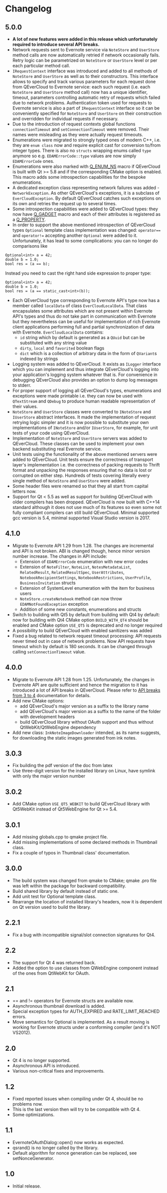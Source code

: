 # Changelog

## 5.0.0
  * **A lot of new features were added in this release which unfortunately
  required to introduce several API breaks.**
  * Network requests sent to Evernote service via `NoteStore` and `UserStore`
  method calls are now automatically retried if network occasionally fails.
  Retry logic can be parametrized on `NoteStore` or `UserStore` level
  or per each particular method call.
  * `IRequestContext` interface was introduced and added to all methods of
  `NoteStore` and `UserStore` as well as to their constructors. This interface
  allows to specify and track various parameters for each request done from
  QEverCloud to Evernote service: each such request (i.e. each `NoteStore` and
  `UserStore` method call) now has a unique identifier, timeout, parameters
  controlling automatic retry of requests which failed due to network problems.
  Authentication token used for requests to Evernote service is also a part of
  `IRequestContext` interface so it can be conveniently specified for `NoteStore`
  and `UserStore` on their construction and overridden for individual requests
  if necessary.
  * Due to the introduction of request contexts global functions `connectionTimeout`
  and `setConnectionTimeout` were removed. Their names were misleading as they
  were actually request timeouts.
  * Enumerations were migrated to strongly typed ones of modern C++, i.e. they
  are `enum class` now and require explicit cast for conversion to/from integer
  types. There is also no `structs` wrapping enums called `type` anymore so e.g.
  `EDAMErrorCode::type` values are now simply `EDAMErrorCode` ones.
  * Enumerations were also marked with [Q_ENUM_NS](https://doc.qt.io/qt-5/qobject.html#Q_ENUM_NS)
  macro if QEverCloud is built with Qt >= 5.8 and if the corresponding CMake
  option is enabled. This macro adds some introspection capabilities for
  the bespoke enumerations.
  * A dedicated exception class representing network failures was added -
  `NetworkException`. As other QEverCloud's exceptions, it is a subclass of
  `EverCloudException`. By default QEverCloud catches such exceptions on its
  own and retries the request up to several times.
  * Some introspection capabilities were added to QEverCloud types: they now have
  [Q_GADGET](https://doc.qt.io/qt-5/qobject.html#Q_GADGET) macro and each of 
  their attributes is registered as a [Q_PROPERTY](https://doc.qt.io/qt-5/qobject.html#Q_PROPERTY).
  * In order to support the above mentioned introspection of QEverCloud types
  `Optional` template class implementation was changed: `operator==` and
  `operator!=` accepting another `Optional` were added to it. Unfortunately, it
  has lead to some complications: you can no longer do comparisons like
  ```
  Optional<int> a = 42;
  double b = 1.0;
  bool res = (a == b);
  ```
  Instead you need to cast the right hand side expression to proper type:
  ```
  Optional<int> a = 42;
  double b = 1.0;
  bool res = (a == static_cast<int>(b));
  ```
  * Each QEverCloud type corresponding to Evernote API's type now has a member
  called `localData` of class `EverCloudLocalData`. That class encapsulates some
  attributes which are not present within Evernote API's types and thus do not
  take part in communication with Evernote but they nevertheless can be useful
  for implementation of rich Evernote client applications performing full and
  partial synchronization of data with Evernote. `EverCloudLocalData`
  contains:
    * `id` string which by default is generated as a `QUuid` but can be substituted
    with any string value
    * `dirty`, `local` and `favorited` boolean flags
    * `dict` which is a collection of arbitrary data in the form of `QVariant`s
    indexed by strings
  * Logging system was added to QEverCloud. It exists as `ILogger` interface
  which you can implement and thus integrate QEverCloud's logging into your
  application's logging system whatever that is. For convenience in debugging
  QEverCloud also provides an option to dump log messages to stderr.
  * For proper support of logging all QEverCloud's types, enumerations and
  exceptions were made printable i.e. they can now be used with `QTextStream`
  and `QDebug` to produce human readable representation of their values.
  * `NoteStore` and `UserStore` classes were converted to `INoteStore` and
  `IUserStore` abstract interfaces. It made the implementation of request retrying
  logic simpler and it is now possible to substitute your own implementations
  of `INoteStore` and/or `IUserStore`, for example, for unit tests of your code
  using QEverCloud.
  * Implementation of `NoteStore` and `UserStore` servers was added to QEverCloud.
  These classes can be used to implement your own backend substituting real Evernote
  service.
  * Unit tests using the functionality of the above mentioned servers were added
  to QEverCloud. Unit tests ensure the correctness of transport layer's implementation
  i.e. the correctness of packing requests to Thrift format and unpacking the
  responses ensuring that no data is lost or corrupted on either step. Hundreds
  of tests covering literally every single method of `NoteStore` and `UserStore`
  were added.
  * Some header files were renamed so that they all start from capital letters
  now.
  * Support for Qt < 5.5 as well as support for building QEverCloud with older
  compilers has been dropped. QEverCloud is now built with C++14 standard
  although it does not use much of its features so even some not fully compliant
  compilers can still build QEverCloud. Minimal supported gcc version is 5.4,
  minimal supported Visual Studio version is 2017.

## 4.1.0
  * Migrate to Evernote API 1.29 from 1.28. The changes are incremental and API is not broken. ABI is changed though,
    hence minor version number increase. The changes in API include:
     * Extension of `EDAMErrorCode` enumeration with new error codes
     * Extension of `NoteFilter`, `NoteList`, `NotesMetadataList`, `RelatedResult`, `RelatedResultSpec`, `UserAttributes`,
       `NotebookRecipientSettings`, `NotebookRestrictions`, `UserProfile`, `BusinessInvitation` structs
     * Extension of SystemLevel enumeration with the item for business users
     * `NoteStore.createNotebook` method can now throw `EDAMNotFoundException` exception
     * Addition of some new constants, enumerations and structs
  * Switch to building with Qt5 by default from building with Qt4 by default: now for building with Qt4 CMake option `BUILD_WITH_QT4` should be enabled and CMake option `USE_QT5` is deprecated and no longer required
  * A possibility to build QEverCloud with enabled sanitizers was added
  * Fixed a bug related to network request timeout processing: API requests never timed out in case of network problems. Now API requests have timeout which by default is 180 seconds. It can be changed through calling `setConnectionTimeout` value.


## 4.0.0
  * Migrate to Evernote API 1.28 from 1.25. Unfortunately, the changes in Evernote API are quite sufficient and hence
    the migration to it has introduced a lot of API breaks in QEverCloud. Please refer to [API breaks from 3 to 4](API_breaks_3_to_4.md)
    documentation for details.
  * Add new CMake options:
    * add QEverCloud's major version as a suffix to the library name
    * add QEverCloud's major version as a suffix to the name of the folder with development headers
    * build QEverCloud library without OAuth support and thus without QtWebKit/QtWebEngine dependency
  * Add new class: `InkNoteImageDownloader` intended, as its name suggests, for downloading the static images generated
    from ink notes.

## 3.0.3
  * Fix building the pdf version of the doc from latex
  * Use three-digit version for the installed library on Linux, have symlink with only the major version number

## 3.0.2
  * Add CMake option `USE_QT5_WEBKIT` to build QEverCloud library with Qt5WebKit instead of Qt5WebEngine for Qt >= 5.4.

## 3.0.1
  * Add missing globals.cpp to qmake project file.
  * Add missing implementations of some declared methods in Thumbnail class.
  * Fix a couple of typos in Thumbnail class' documentation.

## 3.0.0
  * The build system was changed from qmake to CMake; qmake .pro file was left within the package for backward compatibility.
  * Build shared library by default instead of static one.
  * Add unit test for Optional template class.
  * Rearrange the location of installed library's headers, now it is dependent on Qt version used to build the library.

## 2.2.1
  * Fix a bug with incompatible signal/slot connection signatures for Qt4.

## 2.2
  * The support for Qt 4 was returned back.
  * Added the option to use classes from QWebEngine component instead of the ones from QtWebKit for OAuth.

## 2.1
  * == and != operators for Evernote structs are available now.
  * Asynchronous thumbnail download is added.
  * Special exception types for AUTH_EXPIRED and RATE_LIMIT_REACHED errors.
  * Move semantics for Optional is implemented. As a result moving is working for Evernote structs under a conforming compiler (and it's NOT VS2012).

## 2.0
  * Qt 4 is no longer supported.
  * Asynchronous API is introduced.
  * Various non-critical fixes and improvements.

## 1.2
  * Fixed reported issues when compiling under Qt 4, should be no problems now.
  * This is the last version then will try to be compatible with Qt 4.
  * Some optimizations.

## 1.1
  * EvernoteOAuthDialog::open() now works as expected.
  * qsrand() is no longer called by the library.
  * Default algorithm for nonce generation can be replaced, see setNonceGenerator.

## 1.0
  * Initial release.

